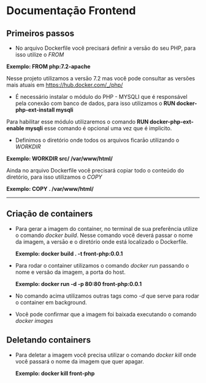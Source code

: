 # Documentaçāo Frontend

## Primeiros passos

- No arquivo Dockerfile você precisará definir a versāo do seu PHP, para isso utilize o *FROM*

 **Exemplo: FROM php:7.2-apache**

Nesse projeto utilizamos a versāo 7.2 mas você pode consultar as versões mais atuais em https://hub.docker.com/_/php/

- É necessário instalar o módulo do PHP - MYSQLI que é responsável pela conexão com banco de dados, para isso utilizamos o 
 **RUN docker-php-ext-install mysqli**

Para habilitar esse módulo utilizaremos o comando 
**RUN docker-php-ext-enable mysqli**
esse comando é opcional uma vez que é implicito.
 
- Definimos o diretório onde todos os arquivos ficarāo utilizando o *WORKDIR*

 **Exemplo: WORKDIR src/ /var/www/html/**

Ainda no arquivo Dockerfile você precisará copiar todo o conteúdo do diretório, para isso utilizamos o *COPY*

**Exemplo:  COPY . /var/www/html/**

---

## Criaçāo de containers

- Para gerar a imagem do container, no terminal de sua preferência utilize o comando *docker build*.
Nesse comando você deverá passar o nome da imagem, a versāo e o diretório onde está localizado o Dockerfile.

  **Exemplo: docker build . -t front-php:0.0.1** 

- Para rodar o container utilizamos o comando *docker run* passando o nome e versão da imagem, a porta do host. 

  **Exemplo: docker run -d -p 80:80 front-php:0.0.1** 
  
- No comando acima utilizamos outras tags como *-d* que serve para rodar o container em background.

- Você pode confirmar que a imagem foi baixada executando o comando *docker images*

## Deletando containers

- Para deletar a imagem você precisa utilizar o comando *docker kill* onde você passará o nome da imagem que quer apagar.

  **Exemplo: docker kill front-php** 

